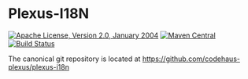 Plexus-I18N
===========

[![Apache License, Version 2.0, January 2004](https://img.shields.io/github/license/codehaus-plexus/plexus-i18n.svg?label=License)](http://www.apache.org/licenses/)
[![Maven Central](https://img.shields.io/maven-central/v/org.codehaus.plexus/plexus-i18n.svg?label=Maven%20Central)](https://search.maven.org/artifact/org.codehaus.plexus/plexus-i18n)
[![Build Status](https://github.com/codehaus-plexus/plexus-i18n/actions/workflows/maven.yml/badge.svg)](https://github.com/codehaus-plexus/plexus-i18n/actions)

The canonical git repository is located at https://github.com/codehaus-plexus/plexus-i18n
